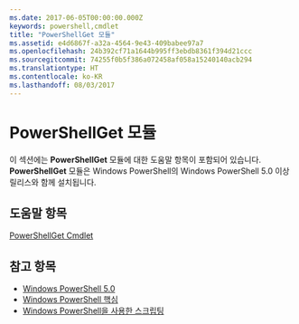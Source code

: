 ```yaml
---
ms.date: 2017-06-05T00:00:00.000Z
keywords: powershell,cmdlet
title: "PowerShellGet 모듈"
ms.assetid: e4d6867f-a32a-4564-9e43-409babee97a7
ms.openlocfilehash: 24b392cf71a1644b995ff3ebdb8361f394d21ccc
ms.sourcegitcommit: 74255f0b5f386a072458af058a15240140acb294
ms.translationtype: HT
ms.contentlocale: ko-KR
ms.lasthandoff: 08/03/2017
---
```

# <a name="powershellget-module"></a>PowerShellGet 모듈
이 섹션에는 **PowerShellGet** 모듈에 대한 도움말 항목이 포함되어 있습니다. **PowerShellGet** 모듈은 Windows PowerShell의 Windows PowerShell 5.0 이상 릴리스와 함께 설치됩니다.

## <a name="help-topics"></a>도움말 항목
[PowerShellGet Cmdlet](http://technet.microsoft.com/library/dn807169.aspx)

## <a name="see-also"></a>참고 항목
- [Windows PowerShell 5.0](../../core-powershell/core-modules/Windows-PowerShell-5.0.md)
- [Windows PowerShell 핵심](https://technet.microsoft.com/en-us/library/4b75f1e4-f327-48f3-92ab-bf5435094d41)
- [Windows PowerShell을 사용한 스크립팅](../fundamental/Scripting-with-Windows-PowerShell.md)

